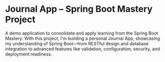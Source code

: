 #  Journal App – Spring Boot Mastery Project
A demo application to consolidate and apply learning from the Spring Boot Mastery:  With this project, I'm building a personal Journal App, showcasing my understanding of Spring Boot—from RESTful design and database integration to advanced features like validation, configuration, security, and deployment readiness.
